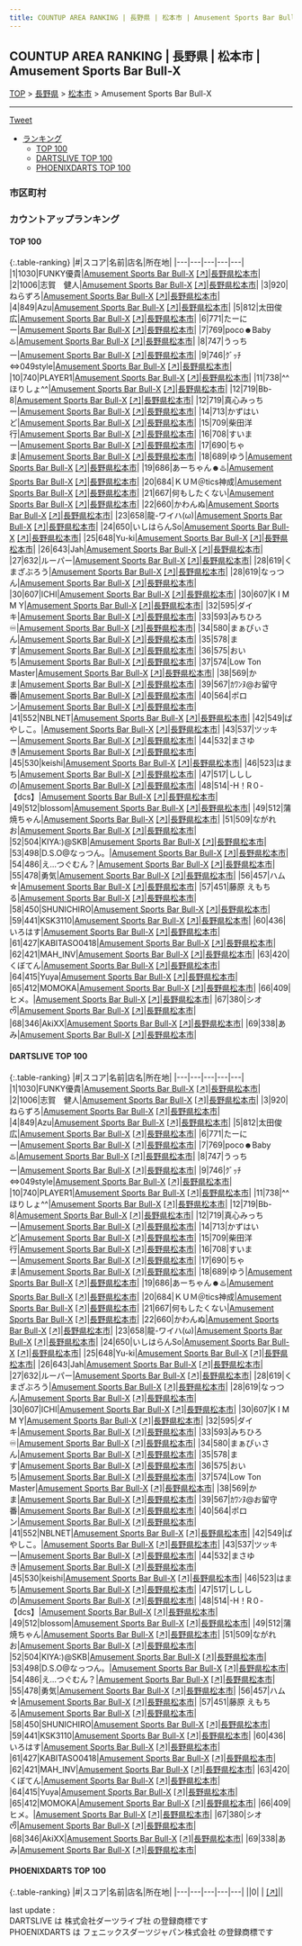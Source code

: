 ```yaml
---
title: COUNTUP AREA RANKING | 長野県 | 松本市 | Amusement Sports Bar Bull-X
---
```

## COUNTUP AREA RANKING | 長野県 | 松本市 | Amusement Sports Bar Bull-X

[TOP](/darts/rank/) > [長野県](/darts/rank/長野県/) > [松本市](/darts/rank/長野県/松本市/) > Amusement Sports Bar Bull-X

___

<a href="https://twitter.com/share?ref_src=twsrc%5Etfw" data-text="COUNTUP AREA RANKING | 長野県松本市Amusement Sports Bar Bull-X" class="twitter-share-button" data-hashtags="DARTSLIVE,PHOENIXDARTS,darts,ダーツ" data-show-count="false">Tweet</a>

* [ランキング](#カウントアップランキング)
    * [TOP 100](#top-100)
    * [DARTSLIVE TOP 100](#dartslive-top-100)
    * [PHOENIXDARTS TOP 100](#phoenixdarts-top-100)

### 市区町村

<ul>

</ul>

### カウントアップランキング

#### TOP 100



{:.table-ranking}
|#|スコア|名前|店名|所在地|
|---|---|---|---|---|
|1|1030|<span class="rank-name-dl">FUNKY優貴</span>|<a href="/darts/rank/shops/a5e5af7fada386220d9b047a20a7ba1e.html">Amusement Sports Bar Bull-X</a> <a href="https://search.dartslive.com/jp/shop/a5e5af7fada386220d9b047a20a7ba1e">[↗]</a>|<a href="/darts/rank/長野県/松本市">長野県松本市</a>|
|2|1006|<span class="rank-name-dl">志賀　健人</span>|<a href="/darts/rank/shops/a5e5af7fada386220d9b047a20a7ba1e.html">Amusement Sports Bar Bull-X</a> <a href="https://search.dartslive.com/jp/shop/a5e5af7fada386220d9b047a20a7ba1e">[↗]</a>|<a href="/darts/rank/長野県/松本市">長野県松本市</a>|
|3|920|<span class="rank-name-dl">ねらずろ</span>|<a href="/darts/rank/shops/a5e5af7fada386220d9b047a20a7ba1e.html">Amusement Sports Bar Bull-X</a> <a href="https://search.dartslive.com/jp/shop/a5e5af7fada386220d9b047a20a7ba1e">[↗]</a>|<a href="/darts/rank/長野県/松本市">長野県松本市</a>|
|4|849|<span class="rank-name-dl">Azu</span>|<a href="/darts/rank/shops/a5e5af7fada386220d9b047a20a7ba1e.html">Amusement Sports Bar Bull-X</a> <a href="https://search.dartslive.com/jp/shop/a5e5af7fada386220d9b047a20a7ba1e">[↗]</a>|<a href="/darts/rank/長野県/松本市">長野県松本市</a>|
|5|812|<span class="rank-name-dl">太田俊広</span>|<a href="/darts/rank/shops/a5e5af7fada386220d9b047a20a7ba1e.html">Amusement Sports Bar Bull-X</a> <a href="https://search.dartslive.com/jp/shop/a5e5af7fada386220d9b047a20a7ba1e">[↗]</a>|<a href="/darts/rank/長野県/松本市">長野県松本市</a>|
|6|771|<span class="rank-name-dl">たーにー</span>|<a href="/darts/rank/shops/a5e5af7fada386220d9b047a20a7ba1e.html">Amusement Sports Bar Bull-X</a> <a href="https://search.dartslive.com/jp/shop/a5e5af7fada386220d9b047a20a7ba1e">[↗]</a>|<a href="/darts/rank/長野県/松本市">長野県松本市</a>|
|7|769|<span class="rank-name-dl">poco☻Baby♨️</span>|<a href="/darts/rank/shops/a5e5af7fada386220d9b047a20a7ba1e.html">Amusement Sports Bar Bull-X</a> <a href="https://search.dartslive.com/jp/shop/a5e5af7fada386220d9b047a20a7ba1e">[↗]</a>|<a href="/darts/rank/長野県/松本市">長野県松本市</a>|
|8|747|<span class="rank-name-dl">うっちー</span>|<a href="/darts/rank/shops/a5e5af7fada386220d9b047a20a7ba1e.html">Amusement Sports Bar Bull-X</a> <a href="https://search.dartslive.com/jp/shop/a5e5af7fada386220d9b047a20a7ba1e">[↗]</a>|<a href="/darts/rank/長野県/松本市">長野県松本市</a>|
|9|746|<span class="rank-name-dl">ｸﾞｯﾁ⇔049style</span>|<a href="/darts/rank/shops/a5e5af7fada386220d9b047a20a7ba1e.html">Amusement Sports Bar Bull-X</a> <a href="https://search.dartslive.com/jp/shop/a5e5af7fada386220d9b047a20a7ba1e">[↗]</a>|<a href="/darts/rank/長野県/松本市">長野県松本市</a>|
|10|740|<span class="rank-name-dl">PLAYER1</span>|<a href="/darts/rank/shops/a5e5af7fada386220d9b047a20a7ba1e.html">Amusement Sports Bar Bull-X</a> <a href="https://search.dartslive.com/jp/shop/a5e5af7fada386220d9b047a20a7ba1e">[↗]</a>|<a href="/darts/rank/長野県/松本市">長野県松本市</a>|
|11|738|<span class="rank-name-dl">^^ほりしょ^^</span>|<a href="/darts/rank/shops/a5e5af7fada386220d9b047a20a7ba1e.html">Amusement Sports Bar Bull-X</a> <a href="https://search.dartslive.com/jp/shop/a5e5af7fada386220d9b047a20a7ba1e">[↗]</a>|<a href="/darts/rank/長野県/松本市">長野県松本市</a>|
|12|719|<span class="rank-name-dl">Bb-8</span>|<a href="/darts/rank/shops/a5e5af7fada386220d9b047a20a7ba1e.html">Amusement Sports Bar Bull-X</a> <a href="https://search.dartslive.com/jp/shop/a5e5af7fada386220d9b047a20a7ba1e">[↗]</a>|<a href="/darts/rank/長野県/松本市">長野県松本市</a>|
|12|719|<span class="rank-name-dl">真心みっちー</span>|<a href="/darts/rank/shops/a5e5af7fada386220d9b047a20a7ba1e.html">Amusement Sports Bar Bull-X</a> <a href="https://search.dartslive.com/jp/shop/a5e5af7fada386220d9b047a20a7ba1e">[↗]</a>|<a href="/darts/rank/長野県/松本市">長野県松本市</a>|
|14|713|<span class="rank-name-dl">かずはいど</span>|<a href="/darts/rank/shops/a5e5af7fada386220d9b047a20a7ba1e.html">Amusement Sports Bar Bull-X</a> <a href="https://search.dartslive.com/jp/shop/a5e5af7fada386220d9b047a20a7ba1e">[↗]</a>|<a href="/darts/rank/長野県/松本市">長野県松本市</a>|
|15|709|<span class="rank-name-dl">柴田洋行</span>|<a href="/darts/rank/shops/a5e5af7fada386220d9b047a20a7ba1e.html">Amusement Sports Bar Bull-X</a> <a href="https://search.dartslive.com/jp/shop/a5e5af7fada386220d9b047a20a7ba1e">[↗]</a>|<a href="/darts/rank/長野県/松本市">長野県松本市</a>|
|16|708|<span class="rank-name-dl">すいまー</span>|<a href="/darts/rank/shops/a5e5af7fada386220d9b047a20a7ba1e.html">Amusement Sports Bar Bull-X</a> <a href="https://search.dartslive.com/jp/shop/a5e5af7fada386220d9b047a20a7ba1e">[↗]</a>|<a href="/darts/rank/長野県/松本市">長野県松本市</a>|
|17|690|<span class="rank-name-dl">ちゃま</span>|<a href="/darts/rank/shops/a5e5af7fada386220d9b047a20a7ba1e.html">Amusement Sports Bar Bull-X</a> <a href="https://search.dartslive.com/jp/shop/a5e5af7fada386220d9b047a20a7ba1e">[↗]</a>|<a href="/darts/rank/長野県/松本市">長野県松本市</a>|
|18|689|<span class="rank-name-dl">ゆう</span>|<a href="/darts/rank/shops/a5e5af7fada386220d9b047a20a7ba1e.html">Amusement Sports Bar Bull-X</a> <a href="https://search.dartslive.com/jp/shop/a5e5af7fada386220d9b047a20a7ba1e">[↗]</a>|<a href="/darts/rank/長野県/松本市">長野県松本市</a>|
|19|686|<span class="rank-name-dl">あーちゃん☻♨️</span>|<a href="/darts/rank/shops/a5e5af7fada386220d9b047a20a7ba1e.html">Amusement Sports Bar Bull-X</a> <a href="https://search.dartslive.com/jp/shop/a5e5af7fada386220d9b047a20a7ba1e">[↗]</a>|<a href="/darts/rank/長野県/松本市">長野県松本市</a>|
|20|684|<span class="rank-name-dl">ＫＵＭ＠tics神成</span>|<a href="/darts/rank/shops/a5e5af7fada386220d9b047a20a7ba1e.html">Amusement Sports Bar Bull-X</a> <a href="https://search.dartslive.com/jp/shop/a5e5af7fada386220d9b047a20a7ba1e">[↗]</a>|<a href="/darts/rank/長野県/松本市">長野県松本市</a>|
|21|667|<span class="rank-name-dl">何もしたくない</span>|<a href="/darts/rank/shops/a5e5af7fada386220d9b047a20a7ba1e.html">Amusement Sports Bar Bull-X</a> <a href="https://search.dartslive.com/jp/shop/a5e5af7fada386220d9b047a20a7ba1e">[↗]</a>|<a href="/darts/rank/長野県/松本市">長野県松本市</a>|
|22|660|<span class="rank-name-dl">かわんぬ</span>|<a href="/darts/rank/shops/a5e5af7fada386220d9b047a20a7ba1e.html">Amusement Sports Bar Bull-X</a> <a href="https://search.dartslive.com/jp/shop/a5e5af7fada386220d9b047a20a7ba1e">[↗]</a>|<a href="/darts/rank/長野県/松本市">長野県松本市</a>|
|23|658|<span class="rank-name-dl">龍-ワイハ(ω)</span>|<a href="/darts/rank/shops/a5e5af7fada386220d9b047a20a7ba1e.html">Amusement Sports Bar Bull-X</a> <a href="https://search.dartslive.com/jp/shop/a5e5af7fada386220d9b047a20a7ba1e">[↗]</a>|<a href="/darts/rank/長野県/松本市">長野県松本市</a>|
|24|650|<span class="rank-name-dl">いしはらんSo</span>|<a href="/darts/rank/shops/a5e5af7fada386220d9b047a20a7ba1e.html">Amusement Sports Bar Bull-X</a> <a href="https://search.dartslive.com/jp/shop/a5e5af7fada386220d9b047a20a7ba1e">[↗]</a>|<a href="/darts/rank/長野県/松本市">長野県松本市</a>|
|25|648|<span class="rank-name-dl">Yu-ki</span>|<a href="/darts/rank/shops/a5e5af7fada386220d9b047a20a7ba1e.html">Amusement Sports Bar Bull-X</a> <a href="https://search.dartslive.com/jp/shop/a5e5af7fada386220d9b047a20a7ba1e">[↗]</a>|<a href="/darts/rank/長野県/松本市">長野県松本市</a>|
|26|643|<span class="rank-name-dl">Jah</span>|<a href="/darts/rank/shops/a5e5af7fada386220d9b047a20a7ba1e.html">Amusement Sports Bar Bull-X</a> <a href="https://search.dartslive.com/jp/shop/a5e5af7fada386220d9b047a20a7ba1e">[↗]</a>|<a href="/darts/rank/長野県/松本市">長野県松本市</a>|
|27|632|<span class="rank-name-dl">ルーパー</span>|<a href="/darts/rank/shops/a5e5af7fada386220d9b047a20a7ba1e.html">Amusement Sports Bar Bull-X</a> <a href="https://search.dartslive.com/jp/shop/a5e5af7fada386220d9b047a20a7ba1e">[↗]</a>|<a href="/darts/rank/長野県/松本市">長野県松本市</a>|
|28|619|<span class="rank-name-dl">くまざぶろう</span>|<a href="/darts/rank/shops/a5e5af7fada386220d9b047a20a7ba1e.html">Amusement Sports Bar Bull-X</a> <a href="https://search.dartslive.com/jp/shop/a5e5af7fada386220d9b047a20a7ba1e">[↗]</a>|<a href="/darts/rank/長野県/松本市">長野県松本市</a>|
|28|619|<span class="rank-name-dl">なっつん</span>|<a href="/darts/rank/shops/a5e5af7fada386220d9b047a20a7ba1e.html">Amusement Sports Bar Bull-X</a> <a href="https://search.dartslive.com/jp/shop/a5e5af7fada386220d9b047a20a7ba1e">[↗]</a>|<a href="/darts/rank/長野県/松本市">長野県松本市</a>|
|30|607|<span class="rank-name-dl">ICHI</span>|<a href="/darts/rank/shops/a5e5af7fada386220d9b047a20a7ba1e.html">Amusement Sports Bar Bull-X</a> <a href="https://search.dartslive.com/jp/shop/a5e5af7fada386220d9b047a20a7ba1e">[↗]</a>|<a href="/darts/rank/長野県/松本市">長野県松本市</a>|
|30|607|<span class="rank-name-dl">K I M M Y</span>|<a href="/darts/rank/shops/a5e5af7fada386220d9b047a20a7ba1e.html">Amusement Sports Bar Bull-X</a> <a href="https://search.dartslive.com/jp/shop/a5e5af7fada386220d9b047a20a7ba1e">[↗]</a>|<a href="/darts/rank/長野県/松本市">長野県松本市</a>|
|32|595|<span class="rank-name-dl">ダイキ</span>|<a href="/darts/rank/shops/a5e5af7fada386220d9b047a20a7ba1e.html">Amusement Sports Bar Bull-X</a> <a href="https://search.dartslive.com/jp/shop/a5e5af7fada386220d9b047a20a7ba1e">[↗]</a>|<a href="/darts/rank/長野県/松本市">長野県松本市</a>|
|33|593|<span class="rank-name-dl">みちひろ♾️</span>|<a href="/darts/rank/shops/a5e5af7fada386220d9b047a20a7ba1e.html">Amusement Sports Bar Bull-X</a> <a href="https://search.dartslive.com/jp/shop/a5e5af7fada386220d9b047a20a7ba1e">[↗]</a>|<a href="/darts/rank/長野県/松本市">長野県松本市</a>|
|34|580|<span class="rank-name-dl">まぁぴぃさん</span>|<a href="/darts/rank/shops/a5e5af7fada386220d9b047a20a7ba1e.html">Amusement Sports Bar Bull-X</a> <a href="https://search.dartslive.com/jp/shop/a5e5af7fada386220d9b047a20a7ba1e">[↗]</a>|<a href="/darts/rank/長野県/松本市">長野県松本市</a>|
|35|578|<span class="rank-name-dl">ます</span>|<a href="/darts/rank/shops/a5e5af7fada386220d9b047a20a7ba1e.html">Amusement Sports Bar Bull-X</a> <a href="https://search.dartslive.com/jp/shop/a5e5af7fada386220d9b047a20a7ba1e">[↗]</a>|<a href="/darts/rank/長野県/松本市">長野県松本市</a>|
|36|575|<span class="rank-name-dl">おいち</span>|<a href="/darts/rank/shops/a5e5af7fada386220d9b047a20a7ba1e.html">Amusement Sports Bar Bull-X</a> <a href="https://search.dartslive.com/jp/shop/a5e5af7fada386220d9b047a20a7ba1e">[↗]</a>|<a href="/darts/rank/長野県/松本市">長野県松本市</a>|
|37|574|<span class="rank-name-dl">Low Ton Master</span>|<a href="/darts/rank/shops/a5e5af7fada386220d9b047a20a7ba1e.html">Amusement Sports Bar Bull-X</a> <a href="https://search.dartslive.com/jp/shop/a5e5af7fada386220d9b047a20a7ba1e">[↗]</a>|<a href="/darts/rank/長野県/松本市">長野県松本市</a>|
|38|569|<span class="rank-name-dl">かま</span>|<a href="/darts/rank/shops/a5e5af7fada386220d9b047a20a7ba1e.html">Amusement Sports Bar Bull-X</a> <a href="https://search.dartslive.com/jp/shop/a5e5af7fada386220d9b047a20a7ba1e">[↗]</a>|<a href="/darts/rank/長野県/松本市">長野県松本市</a>|
|39|567|<span class="rank-name-dl">ｶﾜﾝﾇ@お留守番</span>|<a href="/darts/rank/shops/a5e5af7fada386220d9b047a20a7ba1e.html">Amusement Sports Bar Bull-X</a> <a href="https://search.dartslive.com/jp/shop/a5e5af7fada386220d9b047a20a7ba1e">[↗]</a>|<a href="/darts/rank/長野県/松本市">長野県松本市</a>|
|40|564|<span class="rank-name-dl">ポロン</span>|<a href="/darts/rank/shops/a5e5af7fada386220d9b047a20a7ba1e.html">Amusement Sports Bar Bull-X</a> <a href="https://search.dartslive.com/jp/shop/a5e5af7fada386220d9b047a20a7ba1e">[↗]</a>|<a href="/darts/rank/長野県/松本市">長野県松本市</a>|
|41|552|<span class="rank-name-dl">NBLNET</span>|<a href="/darts/rank/shops/a5e5af7fada386220d9b047a20a7ba1e.html">Amusement Sports Bar Bull-X</a> <a href="https://search.dartslive.com/jp/shop/a5e5af7fada386220d9b047a20a7ba1e">[↗]</a>|<a href="/darts/rank/長野県/松本市">長野県松本市</a>|
|42|549|<span class="rank-name-dl">ばやしこ。</span>|<a href="/darts/rank/shops/a5e5af7fada386220d9b047a20a7ba1e.html">Amusement Sports Bar Bull-X</a> <a href="https://search.dartslive.com/jp/shop/a5e5af7fada386220d9b047a20a7ba1e">[↗]</a>|<a href="/darts/rank/長野県/松本市">長野県松本市</a>|
|43|537|<span class="rank-name-dl">ツッキー</span>|<a href="/darts/rank/shops/a5e5af7fada386220d9b047a20a7ba1e.html">Amusement Sports Bar Bull-X</a> <a href="https://search.dartslive.com/jp/shop/a5e5af7fada386220d9b047a20a7ba1e">[↗]</a>|<a href="/darts/rank/長野県/松本市">長野県松本市</a>|
|44|532|<span class="rank-name-dl">まさゆき</span>|<a href="/darts/rank/shops/a5e5af7fada386220d9b047a20a7ba1e.html">Amusement Sports Bar Bull-X</a> <a href="https://search.dartslive.com/jp/shop/a5e5af7fada386220d9b047a20a7ba1e">[↗]</a>|<a href="/darts/rank/長野県/松本市">長野県松本市</a>|
|45|530|<span class="rank-name-dl">keishi</span>|<a href="/darts/rank/shops/a5e5af7fada386220d9b047a20a7ba1e.html">Amusement Sports Bar Bull-X</a> <a href="https://search.dartslive.com/jp/shop/a5e5af7fada386220d9b047a20a7ba1e">[↗]</a>|<a href="/darts/rank/長野県/松本市">長野県松本市</a>|
|46|523|<span class="rank-name-dl">はまち</span>|<a href="/darts/rank/shops/a5e5af7fada386220d9b047a20a7ba1e.html">Amusement Sports Bar Bull-X</a> <a href="https://search.dartslive.com/jp/shop/a5e5af7fada386220d9b047a20a7ba1e">[↗]</a>|<a href="/darts/rank/長野県/松本市">長野県松本市</a>|
|47|517|<span class="rank-name-dl">しししの</span>|<a href="/darts/rank/shops/a5e5af7fada386220d9b047a20a7ba1e.html">Amusement Sports Bar Bull-X</a> <a href="https://search.dartslive.com/jp/shop/a5e5af7fada386220d9b047a20a7ba1e">[↗]</a>|<a href="/darts/rank/長野県/松本市">長野県松本市</a>|
|48|514|<span class="rank-name-dl">-H！R０-【dcs】</span>|<a href="/darts/rank/shops/a5e5af7fada386220d9b047a20a7ba1e.html">Amusement Sports Bar Bull-X</a> <a href="https://search.dartslive.com/jp/shop/a5e5af7fada386220d9b047a20a7ba1e">[↗]</a>|<a href="/darts/rank/長野県/松本市">長野県松本市</a>|
|49|512|<span class="rank-name-dl">blossom</span>|<a href="/darts/rank/shops/a5e5af7fada386220d9b047a20a7ba1e.html">Amusement Sports Bar Bull-X</a> <a href="https://search.dartslive.com/jp/shop/a5e5af7fada386220d9b047a20a7ba1e">[↗]</a>|<a href="/darts/rank/長野県/松本市">長野県松本市</a>|
|49|512|<span class="rank-name-dl">蒲焼ちゃん</span>|<a href="/darts/rank/shops/a5e5af7fada386220d9b047a20a7ba1e.html">Amusement Sports Bar Bull-X</a> <a href="https://search.dartslive.com/jp/shop/a5e5af7fada386220d9b047a20a7ba1e">[↗]</a>|<a href="/darts/rank/長野県/松本市">長野県松本市</a>|
|51|509|<span class="rank-name-dl">ながれお</span>|<a href="/darts/rank/shops/a5e5af7fada386220d9b047a20a7ba1e.html">Amusement Sports Bar Bull-X</a> <a href="https://search.dartslive.com/jp/shop/a5e5af7fada386220d9b047a20a7ba1e">[↗]</a>|<a href="/darts/rank/長野県/松本市">長野県松本市</a>|
|52|504|<span class="rank-name-dl">KIYA:)@SKB</span>|<a href="/darts/rank/shops/a5e5af7fada386220d9b047a20a7ba1e.html">Amusement Sports Bar Bull-X</a> <a href="https://search.dartslive.com/jp/shop/a5e5af7fada386220d9b047a20a7ba1e">[↗]</a>|<a href="/darts/rank/長野県/松本市">長野県松本市</a>|
|53|498|<span class="rank-name-dl">D.S.O@なっつん。</span>|<a href="/darts/rank/shops/a5e5af7fada386220d9b047a20a7ba1e.html">Amusement Sports Bar Bull-X</a> <a href="https://search.dartslive.com/jp/shop/a5e5af7fada386220d9b047a20a7ba1e">[↗]</a>|<a href="/darts/rank/長野県/松本市">長野県松本市</a>|
|54|486|<span class="rank-name-dl">え…つぐむん？</span>|<a href="/darts/rank/shops/a5e5af7fada386220d9b047a20a7ba1e.html">Amusement Sports Bar Bull-X</a> <a href="https://search.dartslive.com/jp/shop/a5e5af7fada386220d9b047a20a7ba1e">[↗]</a>|<a href="/darts/rank/長野県/松本市">長野県松本市</a>|
|55|478|<span class="rank-name-dl">勇気</span>|<a href="/darts/rank/shops/a5e5af7fada386220d9b047a20a7ba1e.html">Amusement Sports Bar Bull-X</a> <a href="https://search.dartslive.com/jp/shop/a5e5af7fada386220d9b047a20a7ba1e">[↗]</a>|<a href="/darts/rank/長野県/松本市">長野県松本市</a>|
|56|457|<span class="rank-name-dl">ハム☆</span>|<a href="/darts/rank/shops/a5e5af7fada386220d9b047a20a7ba1e.html">Amusement Sports Bar Bull-X</a> <a href="https://search.dartslive.com/jp/shop/a5e5af7fada386220d9b047a20a7ba1e">[↗]</a>|<a href="/darts/rank/長野県/松本市">長野県松本市</a>|
|57|451|<span class="rank-name-dl">藤原 えもちる</span>|<a href="/darts/rank/shops/a5e5af7fada386220d9b047a20a7ba1e.html">Amusement Sports Bar Bull-X</a> <a href="https://search.dartslive.com/jp/shop/a5e5af7fada386220d9b047a20a7ba1e">[↗]</a>|<a href="/darts/rank/長野県/松本市">長野県松本市</a>|
|58|450|<span class="rank-name-dl">SHUNICHIRO</span>|<a href="/darts/rank/shops/a5e5af7fada386220d9b047a20a7ba1e.html">Amusement Sports Bar Bull-X</a> <a href="https://search.dartslive.com/jp/shop/a5e5af7fada386220d9b047a20a7ba1e">[↗]</a>|<a href="/darts/rank/長野県/松本市">長野県松本市</a>|
|59|441|<span class="rank-name-dl">KSK3110</span>|<a href="/darts/rank/shops/a5e5af7fada386220d9b047a20a7ba1e.html">Amusement Sports Bar Bull-X</a> <a href="https://search.dartslive.com/jp/shop/a5e5af7fada386220d9b047a20a7ba1e">[↗]</a>|<a href="/darts/rank/長野県/松本市">長野県松本市</a>|
|60|436|<span class="rank-name-dl">いろはす</span>|<a href="/darts/rank/shops/a5e5af7fada386220d9b047a20a7ba1e.html">Amusement Sports Bar Bull-X</a> <a href="https://search.dartslive.com/jp/shop/a5e5af7fada386220d9b047a20a7ba1e">[↗]</a>|<a href="/darts/rank/長野県/松本市">長野県松本市</a>|
|61|427|<span class="rank-name-dl">KABITASO0418</span>|<a href="/darts/rank/shops/a5e5af7fada386220d9b047a20a7ba1e.html">Amusement Sports Bar Bull-X</a> <a href="https://search.dartslive.com/jp/shop/a5e5af7fada386220d9b047a20a7ba1e">[↗]</a>|<a href="/darts/rank/長野県/松本市">長野県松本市</a>|
|62|421|<span class="rank-name-dl">MAH_INV</span>|<a href="/darts/rank/shops/a5e5af7fada386220d9b047a20a7ba1e.html">Amusement Sports Bar Bull-X</a> <a href="https://search.dartslive.com/jp/shop/a5e5af7fada386220d9b047a20a7ba1e">[↗]</a>|<a href="/darts/rank/長野県/松本市">長野県松本市</a>|
|63|420|<span class="rank-name-dl">くぼてん</span>|<a href="/darts/rank/shops/a5e5af7fada386220d9b047a20a7ba1e.html">Amusement Sports Bar Bull-X</a> <a href="https://search.dartslive.com/jp/shop/a5e5af7fada386220d9b047a20a7ba1e">[↗]</a>|<a href="/darts/rank/長野県/松本市">長野県松本市</a>|
|64|415|<span class="rank-name-dl">Yuya</span>|<a href="/darts/rank/shops/a5e5af7fada386220d9b047a20a7ba1e.html">Amusement Sports Bar Bull-X</a> <a href="https://search.dartslive.com/jp/shop/a5e5af7fada386220d9b047a20a7ba1e">[↗]</a>|<a href="/darts/rank/長野県/松本市">長野県松本市</a>|
|65|412|<span class="rank-name-dl">MOMOKA</span>|<a href="/darts/rank/shops/a5e5af7fada386220d9b047a20a7ba1e.html">Amusement Sports Bar Bull-X</a> <a href="https://search.dartslive.com/jp/shop/a5e5af7fada386220d9b047a20a7ba1e">[↗]</a>|<a href="/darts/rank/長野県/松本市">長野県松本市</a>|
|66|409|<span class="rank-name-dl">ヒメ。</span>|<a href="/darts/rank/shops/a5e5af7fada386220d9b047a20a7ba1e.html">Amusement Sports Bar Bull-X</a> <a href="https://search.dartslive.com/jp/shop/a5e5af7fada386220d9b047a20a7ba1e">[↗]</a>|<a href="/darts/rank/長野県/松本市">長野県松本市</a>|
|67|380|<span class="rank-name-dl">シオᰔᩚ</span>|<a href="/darts/rank/shops/a5e5af7fada386220d9b047a20a7ba1e.html">Amusement Sports Bar Bull-X</a> <a href="https://search.dartslive.com/jp/shop/a5e5af7fada386220d9b047a20a7ba1e">[↗]</a>|<a href="/darts/rank/長野県/松本市">長野県松本市</a>|
|68|346|<span class="rank-name-dl">AkiXX</span>|<a href="/darts/rank/shops/a5e5af7fada386220d9b047a20a7ba1e.html">Amusement Sports Bar Bull-X</a> <a href="https://search.dartslive.com/jp/shop/a5e5af7fada386220d9b047a20a7ba1e">[↗]</a>|<a href="/darts/rank/長野県/松本市">長野県松本市</a>|
|69|338|<span class="rank-name-dl">あみ</span>|<a href="/darts/rank/shops/a5e5af7fada386220d9b047a20a7ba1e.html">Amusement Sports Bar Bull-X</a> <a href="https://search.dartslive.com/jp/shop/a5e5af7fada386220d9b047a20a7ba1e">[↗]</a>|<a href="/darts/rank/長野県/松本市">長野県松本市</a>|


#### DARTSLIVE TOP 100



{:.table-ranking}
|#|スコア|名前|店名|所在地|
|---|---|---|---|---|
|1|1030|<span class="rank-name-dl">FUNKY優貴</span>|<a href="/darts/rank/shops/a5e5af7fada386220d9b047a20a7ba1e.html">Amusement Sports Bar Bull-X</a> <a href="https://search.dartslive.com/jp/shop/a5e5af7fada386220d9b047a20a7ba1e">[↗]</a>|<a href="/darts/rank/長野県/松本市">長野県松本市</a>|
|2|1006|<span class="rank-name-dl">志賀　健人</span>|<a href="/darts/rank/shops/a5e5af7fada386220d9b047a20a7ba1e.html">Amusement Sports Bar Bull-X</a> <a href="https://search.dartslive.com/jp/shop/a5e5af7fada386220d9b047a20a7ba1e">[↗]</a>|<a href="/darts/rank/長野県/松本市">長野県松本市</a>|
|3|920|<span class="rank-name-dl">ねらずろ</span>|<a href="/darts/rank/shops/a5e5af7fada386220d9b047a20a7ba1e.html">Amusement Sports Bar Bull-X</a> <a href="https://search.dartslive.com/jp/shop/a5e5af7fada386220d9b047a20a7ba1e">[↗]</a>|<a href="/darts/rank/長野県/松本市">長野県松本市</a>|
|4|849|<span class="rank-name-dl">Azu</span>|<a href="/darts/rank/shops/a5e5af7fada386220d9b047a20a7ba1e.html">Amusement Sports Bar Bull-X</a> <a href="https://search.dartslive.com/jp/shop/a5e5af7fada386220d9b047a20a7ba1e">[↗]</a>|<a href="/darts/rank/長野県/松本市">長野県松本市</a>|
|5|812|<span class="rank-name-dl">太田俊広</span>|<a href="/darts/rank/shops/a5e5af7fada386220d9b047a20a7ba1e.html">Amusement Sports Bar Bull-X</a> <a href="https://search.dartslive.com/jp/shop/a5e5af7fada386220d9b047a20a7ba1e">[↗]</a>|<a href="/darts/rank/長野県/松本市">長野県松本市</a>|
|6|771|<span class="rank-name-dl">たーにー</span>|<a href="/darts/rank/shops/a5e5af7fada386220d9b047a20a7ba1e.html">Amusement Sports Bar Bull-X</a> <a href="https://search.dartslive.com/jp/shop/a5e5af7fada386220d9b047a20a7ba1e">[↗]</a>|<a href="/darts/rank/長野県/松本市">長野県松本市</a>|
|7|769|<span class="rank-name-dl">poco☻Baby♨️</span>|<a href="/darts/rank/shops/a5e5af7fada386220d9b047a20a7ba1e.html">Amusement Sports Bar Bull-X</a> <a href="https://search.dartslive.com/jp/shop/a5e5af7fada386220d9b047a20a7ba1e">[↗]</a>|<a href="/darts/rank/長野県/松本市">長野県松本市</a>|
|8|747|<span class="rank-name-dl">うっちー</span>|<a href="/darts/rank/shops/a5e5af7fada386220d9b047a20a7ba1e.html">Amusement Sports Bar Bull-X</a> <a href="https://search.dartslive.com/jp/shop/a5e5af7fada386220d9b047a20a7ba1e">[↗]</a>|<a href="/darts/rank/長野県/松本市">長野県松本市</a>|
|9|746|<span class="rank-name-dl">ｸﾞｯﾁ⇔049style</span>|<a href="/darts/rank/shops/a5e5af7fada386220d9b047a20a7ba1e.html">Amusement Sports Bar Bull-X</a> <a href="https://search.dartslive.com/jp/shop/a5e5af7fada386220d9b047a20a7ba1e">[↗]</a>|<a href="/darts/rank/長野県/松本市">長野県松本市</a>|
|10|740|<span class="rank-name-dl">PLAYER1</span>|<a href="/darts/rank/shops/a5e5af7fada386220d9b047a20a7ba1e.html">Amusement Sports Bar Bull-X</a> <a href="https://search.dartslive.com/jp/shop/a5e5af7fada386220d9b047a20a7ba1e">[↗]</a>|<a href="/darts/rank/長野県/松本市">長野県松本市</a>|
|11|738|<span class="rank-name-dl">^^ほりしょ^^</span>|<a href="/darts/rank/shops/a5e5af7fada386220d9b047a20a7ba1e.html">Amusement Sports Bar Bull-X</a> <a href="https://search.dartslive.com/jp/shop/a5e5af7fada386220d9b047a20a7ba1e">[↗]</a>|<a href="/darts/rank/長野県/松本市">長野県松本市</a>|
|12|719|<span class="rank-name-dl">Bb-8</span>|<a href="/darts/rank/shops/a5e5af7fada386220d9b047a20a7ba1e.html">Amusement Sports Bar Bull-X</a> <a href="https://search.dartslive.com/jp/shop/a5e5af7fada386220d9b047a20a7ba1e">[↗]</a>|<a href="/darts/rank/長野県/松本市">長野県松本市</a>|
|12|719|<span class="rank-name-dl">真心みっちー</span>|<a href="/darts/rank/shops/a5e5af7fada386220d9b047a20a7ba1e.html">Amusement Sports Bar Bull-X</a> <a href="https://search.dartslive.com/jp/shop/a5e5af7fada386220d9b047a20a7ba1e">[↗]</a>|<a href="/darts/rank/長野県/松本市">長野県松本市</a>|
|14|713|<span class="rank-name-dl">かずはいど</span>|<a href="/darts/rank/shops/a5e5af7fada386220d9b047a20a7ba1e.html">Amusement Sports Bar Bull-X</a> <a href="https://search.dartslive.com/jp/shop/a5e5af7fada386220d9b047a20a7ba1e">[↗]</a>|<a href="/darts/rank/長野県/松本市">長野県松本市</a>|
|15|709|<span class="rank-name-dl">柴田洋行</span>|<a href="/darts/rank/shops/a5e5af7fada386220d9b047a20a7ba1e.html">Amusement Sports Bar Bull-X</a> <a href="https://search.dartslive.com/jp/shop/a5e5af7fada386220d9b047a20a7ba1e">[↗]</a>|<a href="/darts/rank/長野県/松本市">長野県松本市</a>|
|16|708|<span class="rank-name-dl">すいまー</span>|<a href="/darts/rank/shops/a5e5af7fada386220d9b047a20a7ba1e.html">Amusement Sports Bar Bull-X</a> <a href="https://search.dartslive.com/jp/shop/a5e5af7fada386220d9b047a20a7ba1e">[↗]</a>|<a href="/darts/rank/長野県/松本市">長野県松本市</a>|
|17|690|<span class="rank-name-dl">ちゃま</span>|<a href="/darts/rank/shops/a5e5af7fada386220d9b047a20a7ba1e.html">Amusement Sports Bar Bull-X</a> <a href="https://search.dartslive.com/jp/shop/a5e5af7fada386220d9b047a20a7ba1e">[↗]</a>|<a href="/darts/rank/長野県/松本市">長野県松本市</a>|
|18|689|<span class="rank-name-dl">ゆう</span>|<a href="/darts/rank/shops/a5e5af7fada386220d9b047a20a7ba1e.html">Amusement Sports Bar Bull-X</a> <a href="https://search.dartslive.com/jp/shop/a5e5af7fada386220d9b047a20a7ba1e">[↗]</a>|<a href="/darts/rank/長野県/松本市">長野県松本市</a>|
|19|686|<span class="rank-name-dl">あーちゃん☻♨️</span>|<a href="/darts/rank/shops/a5e5af7fada386220d9b047a20a7ba1e.html">Amusement Sports Bar Bull-X</a> <a href="https://search.dartslive.com/jp/shop/a5e5af7fada386220d9b047a20a7ba1e">[↗]</a>|<a href="/darts/rank/長野県/松本市">長野県松本市</a>|
|20|684|<span class="rank-name-dl">ＫＵＭ＠tics神成</span>|<a href="/darts/rank/shops/a5e5af7fada386220d9b047a20a7ba1e.html">Amusement Sports Bar Bull-X</a> <a href="https://search.dartslive.com/jp/shop/a5e5af7fada386220d9b047a20a7ba1e">[↗]</a>|<a href="/darts/rank/長野県/松本市">長野県松本市</a>|
|21|667|<span class="rank-name-dl">何もしたくない</span>|<a href="/darts/rank/shops/a5e5af7fada386220d9b047a20a7ba1e.html">Amusement Sports Bar Bull-X</a> <a href="https://search.dartslive.com/jp/shop/a5e5af7fada386220d9b047a20a7ba1e">[↗]</a>|<a href="/darts/rank/長野県/松本市">長野県松本市</a>|
|22|660|<span class="rank-name-dl">かわんぬ</span>|<a href="/darts/rank/shops/a5e5af7fada386220d9b047a20a7ba1e.html">Amusement Sports Bar Bull-X</a> <a href="https://search.dartslive.com/jp/shop/a5e5af7fada386220d9b047a20a7ba1e">[↗]</a>|<a href="/darts/rank/長野県/松本市">長野県松本市</a>|
|23|658|<span class="rank-name-dl">龍-ワイハ(ω)</span>|<a href="/darts/rank/shops/a5e5af7fada386220d9b047a20a7ba1e.html">Amusement Sports Bar Bull-X</a> <a href="https://search.dartslive.com/jp/shop/a5e5af7fada386220d9b047a20a7ba1e">[↗]</a>|<a href="/darts/rank/長野県/松本市">長野県松本市</a>|
|24|650|<span class="rank-name-dl">いしはらんSo</span>|<a href="/darts/rank/shops/a5e5af7fada386220d9b047a20a7ba1e.html">Amusement Sports Bar Bull-X</a> <a href="https://search.dartslive.com/jp/shop/a5e5af7fada386220d9b047a20a7ba1e">[↗]</a>|<a href="/darts/rank/長野県/松本市">長野県松本市</a>|
|25|648|<span class="rank-name-dl">Yu-ki</span>|<a href="/darts/rank/shops/a5e5af7fada386220d9b047a20a7ba1e.html">Amusement Sports Bar Bull-X</a> <a href="https://search.dartslive.com/jp/shop/a5e5af7fada386220d9b047a20a7ba1e">[↗]</a>|<a href="/darts/rank/長野県/松本市">長野県松本市</a>|
|26|643|<span class="rank-name-dl">Jah</span>|<a href="/darts/rank/shops/a5e5af7fada386220d9b047a20a7ba1e.html">Amusement Sports Bar Bull-X</a> <a href="https://search.dartslive.com/jp/shop/a5e5af7fada386220d9b047a20a7ba1e">[↗]</a>|<a href="/darts/rank/長野県/松本市">長野県松本市</a>|
|27|632|<span class="rank-name-dl">ルーパー</span>|<a href="/darts/rank/shops/a5e5af7fada386220d9b047a20a7ba1e.html">Amusement Sports Bar Bull-X</a> <a href="https://search.dartslive.com/jp/shop/a5e5af7fada386220d9b047a20a7ba1e">[↗]</a>|<a href="/darts/rank/長野県/松本市">長野県松本市</a>|
|28|619|<span class="rank-name-dl">くまざぶろう</span>|<a href="/darts/rank/shops/a5e5af7fada386220d9b047a20a7ba1e.html">Amusement Sports Bar Bull-X</a> <a href="https://search.dartslive.com/jp/shop/a5e5af7fada386220d9b047a20a7ba1e">[↗]</a>|<a href="/darts/rank/長野県/松本市">長野県松本市</a>|
|28|619|<span class="rank-name-dl">なっつん</span>|<a href="/darts/rank/shops/a5e5af7fada386220d9b047a20a7ba1e.html">Amusement Sports Bar Bull-X</a> <a href="https://search.dartslive.com/jp/shop/a5e5af7fada386220d9b047a20a7ba1e">[↗]</a>|<a href="/darts/rank/長野県/松本市">長野県松本市</a>|
|30|607|<span class="rank-name-dl">ICHI</span>|<a href="/darts/rank/shops/a5e5af7fada386220d9b047a20a7ba1e.html">Amusement Sports Bar Bull-X</a> <a href="https://search.dartslive.com/jp/shop/a5e5af7fada386220d9b047a20a7ba1e">[↗]</a>|<a href="/darts/rank/長野県/松本市">長野県松本市</a>|
|30|607|<span class="rank-name-dl">K I M M Y</span>|<a href="/darts/rank/shops/a5e5af7fada386220d9b047a20a7ba1e.html">Amusement Sports Bar Bull-X</a> <a href="https://search.dartslive.com/jp/shop/a5e5af7fada386220d9b047a20a7ba1e">[↗]</a>|<a href="/darts/rank/長野県/松本市">長野県松本市</a>|
|32|595|<span class="rank-name-dl">ダイキ</span>|<a href="/darts/rank/shops/a5e5af7fada386220d9b047a20a7ba1e.html">Amusement Sports Bar Bull-X</a> <a href="https://search.dartslive.com/jp/shop/a5e5af7fada386220d9b047a20a7ba1e">[↗]</a>|<a href="/darts/rank/長野県/松本市">長野県松本市</a>|
|33|593|<span class="rank-name-dl">みちひろ♾️</span>|<a href="/darts/rank/shops/a5e5af7fada386220d9b047a20a7ba1e.html">Amusement Sports Bar Bull-X</a> <a href="https://search.dartslive.com/jp/shop/a5e5af7fada386220d9b047a20a7ba1e">[↗]</a>|<a href="/darts/rank/長野県/松本市">長野県松本市</a>|
|34|580|<span class="rank-name-dl">まぁぴぃさん</span>|<a href="/darts/rank/shops/a5e5af7fada386220d9b047a20a7ba1e.html">Amusement Sports Bar Bull-X</a> <a href="https://search.dartslive.com/jp/shop/a5e5af7fada386220d9b047a20a7ba1e">[↗]</a>|<a href="/darts/rank/長野県/松本市">長野県松本市</a>|
|35|578|<span class="rank-name-dl">ます</span>|<a href="/darts/rank/shops/a5e5af7fada386220d9b047a20a7ba1e.html">Amusement Sports Bar Bull-X</a> <a href="https://search.dartslive.com/jp/shop/a5e5af7fada386220d9b047a20a7ba1e">[↗]</a>|<a href="/darts/rank/長野県/松本市">長野県松本市</a>|
|36|575|<span class="rank-name-dl">おいち</span>|<a href="/darts/rank/shops/a5e5af7fada386220d9b047a20a7ba1e.html">Amusement Sports Bar Bull-X</a> <a href="https://search.dartslive.com/jp/shop/a5e5af7fada386220d9b047a20a7ba1e">[↗]</a>|<a href="/darts/rank/長野県/松本市">長野県松本市</a>|
|37|574|<span class="rank-name-dl">Low Ton Master</span>|<a href="/darts/rank/shops/a5e5af7fada386220d9b047a20a7ba1e.html">Amusement Sports Bar Bull-X</a> <a href="https://search.dartslive.com/jp/shop/a5e5af7fada386220d9b047a20a7ba1e">[↗]</a>|<a href="/darts/rank/長野県/松本市">長野県松本市</a>|
|38|569|<span class="rank-name-dl">かま</span>|<a href="/darts/rank/shops/a5e5af7fada386220d9b047a20a7ba1e.html">Amusement Sports Bar Bull-X</a> <a href="https://search.dartslive.com/jp/shop/a5e5af7fada386220d9b047a20a7ba1e">[↗]</a>|<a href="/darts/rank/長野県/松本市">長野県松本市</a>|
|39|567|<span class="rank-name-dl">ｶﾜﾝﾇ@お留守番</span>|<a href="/darts/rank/shops/a5e5af7fada386220d9b047a20a7ba1e.html">Amusement Sports Bar Bull-X</a> <a href="https://search.dartslive.com/jp/shop/a5e5af7fada386220d9b047a20a7ba1e">[↗]</a>|<a href="/darts/rank/長野県/松本市">長野県松本市</a>|
|40|564|<span class="rank-name-dl">ポロン</span>|<a href="/darts/rank/shops/a5e5af7fada386220d9b047a20a7ba1e.html">Amusement Sports Bar Bull-X</a> <a href="https://search.dartslive.com/jp/shop/a5e5af7fada386220d9b047a20a7ba1e">[↗]</a>|<a href="/darts/rank/長野県/松本市">長野県松本市</a>|
|41|552|<span class="rank-name-dl">NBLNET</span>|<a href="/darts/rank/shops/a5e5af7fada386220d9b047a20a7ba1e.html">Amusement Sports Bar Bull-X</a> <a href="https://search.dartslive.com/jp/shop/a5e5af7fada386220d9b047a20a7ba1e">[↗]</a>|<a href="/darts/rank/長野県/松本市">長野県松本市</a>|
|42|549|<span class="rank-name-dl">ばやしこ。</span>|<a href="/darts/rank/shops/a5e5af7fada386220d9b047a20a7ba1e.html">Amusement Sports Bar Bull-X</a> <a href="https://search.dartslive.com/jp/shop/a5e5af7fada386220d9b047a20a7ba1e">[↗]</a>|<a href="/darts/rank/長野県/松本市">長野県松本市</a>|
|43|537|<span class="rank-name-dl">ツッキー</span>|<a href="/darts/rank/shops/a5e5af7fada386220d9b047a20a7ba1e.html">Amusement Sports Bar Bull-X</a> <a href="https://search.dartslive.com/jp/shop/a5e5af7fada386220d9b047a20a7ba1e">[↗]</a>|<a href="/darts/rank/長野県/松本市">長野県松本市</a>|
|44|532|<span class="rank-name-dl">まさゆき</span>|<a href="/darts/rank/shops/a5e5af7fada386220d9b047a20a7ba1e.html">Amusement Sports Bar Bull-X</a> <a href="https://search.dartslive.com/jp/shop/a5e5af7fada386220d9b047a20a7ba1e">[↗]</a>|<a href="/darts/rank/長野県/松本市">長野県松本市</a>|
|45|530|<span class="rank-name-dl">keishi</span>|<a href="/darts/rank/shops/a5e5af7fada386220d9b047a20a7ba1e.html">Amusement Sports Bar Bull-X</a> <a href="https://search.dartslive.com/jp/shop/a5e5af7fada386220d9b047a20a7ba1e">[↗]</a>|<a href="/darts/rank/長野県/松本市">長野県松本市</a>|
|46|523|<span class="rank-name-dl">はまち</span>|<a href="/darts/rank/shops/a5e5af7fada386220d9b047a20a7ba1e.html">Amusement Sports Bar Bull-X</a> <a href="https://search.dartslive.com/jp/shop/a5e5af7fada386220d9b047a20a7ba1e">[↗]</a>|<a href="/darts/rank/長野県/松本市">長野県松本市</a>|
|47|517|<span class="rank-name-dl">しししの</span>|<a href="/darts/rank/shops/a5e5af7fada386220d9b047a20a7ba1e.html">Amusement Sports Bar Bull-X</a> <a href="https://search.dartslive.com/jp/shop/a5e5af7fada386220d9b047a20a7ba1e">[↗]</a>|<a href="/darts/rank/長野県/松本市">長野県松本市</a>|
|48|514|<span class="rank-name-dl">-H！R０-【dcs】</span>|<a href="/darts/rank/shops/a5e5af7fada386220d9b047a20a7ba1e.html">Amusement Sports Bar Bull-X</a> <a href="https://search.dartslive.com/jp/shop/a5e5af7fada386220d9b047a20a7ba1e">[↗]</a>|<a href="/darts/rank/長野県/松本市">長野県松本市</a>|
|49|512|<span class="rank-name-dl">blossom</span>|<a href="/darts/rank/shops/a5e5af7fada386220d9b047a20a7ba1e.html">Amusement Sports Bar Bull-X</a> <a href="https://search.dartslive.com/jp/shop/a5e5af7fada386220d9b047a20a7ba1e">[↗]</a>|<a href="/darts/rank/長野県/松本市">長野県松本市</a>|
|49|512|<span class="rank-name-dl">蒲焼ちゃん</span>|<a href="/darts/rank/shops/a5e5af7fada386220d9b047a20a7ba1e.html">Amusement Sports Bar Bull-X</a> <a href="https://search.dartslive.com/jp/shop/a5e5af7fada386220d9b047a20a7ba1e">[↗]</a>|<a href="/darts/rank/長野県/松本市">長野県松本市</a>|
|51|509|<span class="rank-name-dl">ながれお</span>|<a href="/darts/rank/shops/a5e5af7fada386220d9b047a20a7ba1e.html">Amusement Sports Bar Bull-X</a> <a href="https://search.dartslive.com/jp/shop/a5e5af7fada386220d9b047a20a7ba1e">[↗]</a>|<a href="/darts/rank/長野県/松本市">長野県松本市</a>|
|52|504|<span class="rank-name-dl">KIYA:)@SKB</span>|<a href="/darts/rank/shops/a5e5af7fada386220d9b047a20a7ba1e.html">Amusement Sports Bar Bull-X</a> <a href="https://search.dartslive.com/jp/shop/a5e5af7fada386220d9b047a20a7ba1e">[↗]</a>|<a href="/darts/rank/長野県/松本市">長野県松本市</a>|
|53|498|<span class="rank-name-dl">D.S.O@なっつん。</span>|<a href="/darts/rank/shops/a5e5af7fada386220d9b047a20a7ba1e.html">Amusement Sports Bar Bull-X</a> <a href="https://search.dartslive.com/jp/shop/a5e5af7fada386220d9b047a20a7ba1e">[↗]</a>|<a href="/darts/rank/長野県/松本市">長野県松本市</a>|
|54|486|<span class="rank-name-dl">え…つぐむん？</span>|<a href="/darts/rank/shops/a5e5af7fada386220d9b047a20a7ba1e.html">Amusement Sports Bar Bull-X</a> <a href="https://search.dartslive.com/jp/shop/a5e5af7fada386220d9b047a20a7ba1e">[↗]</a>|<a href="/darts/rank/長野県/松本市">長野県松本市</a>|
|55|478|<span class="rank-name-dl">勇気</span>|<a href="/darts/rank/shops/a5e5af7fada386220d9b047a20a7ba1e.html">Amusement Sports Bar Bull-X</a> <a href="https://search.dartslive.com/jp/shop/a5e5af7fada386220d9b047a20a7ba1e">[↗]</a>|<a href="/darts/rank/長野県/松本市">長野県松本市</a>|
|56|457|<span class="rank-name-dl">ハム☆</span>|<a href="/darts/rank/shops/a5e5af7fada386220d9b047a20a7ba1e.html">Amusement Sports Bar Bull-X</a> <a href="https://search.dartslive.com/jp/shop/a5e5af7fada386220d9b047a20a7ba1e">[↗]</a>|<a href="/darts/rank/長野県/松本市">長野県松本市</a>|
|57|451|<span class="rank-name-dl">藤原 えもちる</span>|<a href="/darts/rank/shops/a5e5af7fada386220d9b047a20a7ba1e.html">Amusement Sports Bar Bull-X</a> <a href="https://search.dartslive.com/jp/shop/a5e5af7fada386220d9b047a20a7ba1e">[↗]</a>|<a href="/darts/rank/長野県/松本市">長野県松本市</a>|
|58|450|<span class="rank-name-dl">SHUNICHIRO</span>|<a href="/darts/rank/shops/a5e5af7fada386220d9b047a20a7ba1e.html">Amusement Sports Bar Bull-X</a> <a href="https://search.dartslive.com/jp/shop/a5e5af7fada386220d9b047a20a7ba1e">[↗]</a>|<a href="/darts/rank/長野県/松本市">長野県松本市</a>|
|59|441|<span class="rank-name-dl">KSK3110</span>|<a href="/darts/rank/shops/a5e5af7fada386220d9b047a20a7ba1e.html">Amusement Sports Bar Bull-X</a> <a href="https://search.dartslive.com/jp/shop/a5e5af7fada386220d9b047a20a7ba1e">[↗]</a>|<a href="/darts/rank/長野県/松本市">長野県松本市</a>|
|60|436|<span class="rank-name-dl">いろはす</span>|<a href="/darts/rank/shops/a5e5af7fada386220d9b047a20a7ba1e.html">Amusement Sports Bar Bull-X</a> <a href="https://search.dartslive.com/jp/shop/a5e5af7fada386220d9b047a20a7ba1e">[↗]</a>|<a href="/darts/rank/長野県/松本市">長野県松本市</a>|
|61|427|<span class="rank-name-dl">KABITASO0418</span>|<a href="/darts/rank/shops/a5e5af7fada386220d9b047a20a7ba1e.html">Amusement Sports Bar Bull-X</a> <a href="https://search.dartslive.com/jp/shop/a5e5af7fada386220d9b047a20a7ba1e">[↗]</a>|<a href="/darts/rank/長野県/松本市">長野県松本市</a>|
|62|421|<span class="rank-name-dl">MAH_INV</span>|<a href="/darts/rank/shops/a5e5af7fada386220d9b047a20a7ba1e.html">Amusement Sports Bar Bull-X</a> <a href="https://search.dartslive.com/jp/shop/a5e5af7fada386220d9b047a20a7ba1e">[↗]</a>|<a href="/darts/rank/長野県/松本市">長野県松本市</a>|
|63|420|<span class="rank-name-dl">くぼてん</span>|<a href="/darts/rank/shops/a5e5af7fada386220d9b047a20a7ba1e.html">Amusement Sports Bar Bull-X</a> <a href="https://search.dartslive.com/jp/shop/a5e5af7fada386220d9b047a20a7ba1e">[↗]</a>|<a href="/darts/rank/長野県/松本市">長野県松本市</a>|
|64|415|<span class="rank-name-dl">Yuya</span>|<a href="/darts/rank/shops/a5e5af7fada386220d9b047a20a7ba1e.html">Amusement Sports Bar Bull-X</a> <a href="https://search.dartslive.com/jp/shop/a5e5af7fada386220d9b047a20a7ba1e">[↗]</a>|<a href="/darts/rank/長野県/松本市">長野県松本市</a>|
|65|412|<span class="rank-name-dl">MOMOKA</span>|<a href="/darts/rank/shops/a5e5af7fada386220d9b047a20a7ba1e.html">Amusement Sports Bar Bull-X</a> <a href="https://search.dartslive.com/jp/shop/a5e5af7fada386220d9b047a20a7ba1e">[↗]</a>|<a href="/darts/rank/長野県/松本市">長野県松本市</a>|
|66|409|<span class="rank-name-dl">ヒメ。</span>|<a href="/darts/rank/shops/a5e5af7fada386220d9b047a20a7ba1e.html">Amusement Sports Bar Bull-X</a> <a href="https://search.dartslive.com/jp/shop/a5e5af7fada386220d9b047a20a7ba1e">[↗]</a>|<a href="/darts/rank/長野県/松本市">長野県松本市</a>|
|67|380|<span class="rank-name-dl">シオᰔᩚ</span>|<a href="/darts/rank/shops/a5e5af7fada386220d9b047a20a7ba1e.html">Amusement Sports Bar Bull-X</a> <a href="https://search.dartslive.com/jp/shop/a5e5af7fada386220d9b047a20a7ba1e">[↗]</a>|<a href="/darts/rank/長野県/松本市">長野県松本市</a>|
|68|346|<span class="rank-name-dl">AkiXX</span>|<a href="/darts/rank/shops/a5e5af7fada386220d9b047a20a7ba1e.html">Amusement Sports Bar Bull-X</a> <a href="https://search.dartslive.com/jp/shop/a5e5af7fada386220d9b047a20a7ba1e">[↗]</a>|<a href="/darts/rank/長野県/松本市">長野県松本市</a>|
|69|338|<span class="rank-name-dl">あみ</span>|<a href="/darts/rank/shops/a5e5af7fada386220d9b047a20a7ba1e.html">Amusement Sports Bar Bull-X</a> <a href="https://search.dartslive.com/jp/shop/a5e5af7fada386220d9b047a20a7ba1e">[↗]</a>|<a href="/darts/rank/長野県/松本市">長野県松本市</a>|


#### PHOENIXDARTS TOP 100



{:.table-ranking}
|#|スコア|名前|店名|所在地|
|---|---|---|---|---|
||0|<span class="rank-name-dl"> </span>|<a href="/darts/rank/shops/.html"></a> <a href="">[↗]</a>|<a href="/darts/rank//"></a>|


<div class="footer border-top border-gray-light mt-5 pt-3 text-right text-gray">
    last update : <span style="font-weight: italic" id="foot_last_modified"></span><br />
    DARTSLIVE は 株式会社ダーツライブ社 の登録商標です<br />
    PHOENIXDARTS は フェニックスダーツジャパン株式会社 の登録商標です<br />
</div>

<script src="https://cdnjs.cloudflare.com/ajax/libs/jquery.tablesorter/2.31.3/js/jquery.tablesorter.min.js" integrity="sha512-qzgd5cYSZcosqpzpn7zF2ZId8f/8CHmFKZ8j7mU4OUXTNRd5g+ZHBPsgKEwoqxCtdQvExE5LprwwPAgoicguNg==" crossorigin="anonymous" referrerpolicy="no-referrer"></script>
<link rel="stylesheet" href="https://cdnjs.cloudflare.com/ajax/libs/jquery.tablesorter/2.31.3/css/theme.default.min.css" integrity="sha512-wghhOJkjQX0Lh3NSWvNKeZ0ZpNn+SPVXX1Qyc9OCaogADktxrBiBdKGDoqVUOyhStvMBmJQ8ZdMHiR3wuEq8+w==" crossorigin="anonymous" referrerpolicy="no-referrer" />
<script>
$(function() {
    $(".table-ranking").tablesorter({sortList:[[0, 0]]});
    $("#foot_last_modified").text(formatDate(new Date(document.lastModified), 'yyyy-MM-dd HH:mm:ss'));
});
</script>

<script async src="https://platform.twitter.com/widgets.js" charset="utf-8"></script>